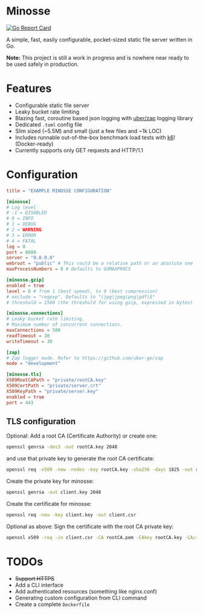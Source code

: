 # Minosse

[![Go Report Card](https://goreportcard.com/badge/github.com/mattiaforc/minosse)](https://goreportcard.com/report/github.com/mattiaforc/minosse)

A simple, fast, easily configurable, pocket-sized static file server written in Go.

**Note:** This project is still a work in progress and is nowhere near ready to be used safely in production.

# Features

- Configurable static file server
- Leaky bucket rate limiting
- Blazing fast, coroutine based json logging with [uber/zap](https://github.com/uber-go/zap) logging library
- Dedicated `.toml` config file
- Slim sized (~5.5M) and small (just a few files and ~1k LOC)
- Includes runnable out-of-the-box benchmark load tests with [k6](https://k6.io)! (Docker-ready)
- Currently supports only GET requests and HTTP/1.1

# Configuration

```toml
title = "EXAMPLE MINOSSE CONFIGURATION"

[minosse]
# Log level
# -1 = DISABLED 
# 0 = INFO
# 1 = DEBUG
# 2 = WARNING
# 3 = ERROR
# 4 = FATAL
log = 0
port = 8080
server = "0.0.0.0"
webroot = "public" # This could be a relative path or an absolute one
maxProcessNumbers = 8 # Defaults to GOMAXPROCS

[minosse.gzip]
enabled = true
level = 6 # from 1 (best speed), to 9 (best compression)
# exclude = "regexp". Defaults to "(jpg|jpeg|png|pdf)$"
# threshold = 1500 (the threshold for using gzip, expressed in bytes)

[minosse.connections]
# Leaky bucket rate limiting.
# Maximum number of concurrent connections. 
maxConnections = 500
readTimeout = 30
writeTimeout = 30

[zap]
# Zap logger mode. Refer to https://github.com/uber-go/zap
mode = "development"

[minosse.tls]
X509RootCAPath = "private/rootCA.key"
X509CertPath = "private/server.crt"
X509KeyPath = "private/server.key"
enabled = true
port = 443

```

## TLS configuration

Optional: Add a root CA (Certificate Authority) or create one:
```sh
openssl genrsa -des3 -out rootCA.key 2048
```
and use that private key to generate the root CA certificate:
```sh
openssl req -x509 -new -nodes -key rootCA.key -sha256 -days 1825 -out rootCA.pem
```

Create the private key for minosse:
```sh
openssl genrsa -out client.key 2048
```
Create the certificate for minosse:
```sh
openssl req -new -key client.key -out client.csr
```

Optional as above: Sign the certificate with the root CA private key:
```sh
openssl x509 -req -in client.csr -CA rootCA.pem -CAkey rootCA.key -CAcreateserial -out client.crt -days 825 -sha256
```

# TODOs

- ~~Support HTTPS~~
- Add a CLI interface
- Add authenticated resources (something like nginx.conf)
- Generating custom configuration from CLI command
- Create a complete `Dockerfile` 
